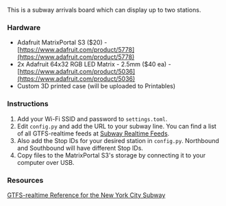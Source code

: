 This is a subway arrivals board which can display up to two stations.

### Hardware
- Adafruit MatrixPortal S3 ($20) - [https://www.adafruit.com/product/5778](https://www.adafruit.com/product/5778)
- 2x Adafruit 64x32 RGB LED Matrix - 2.5mm ($40 ea) - [https://www.adafruit.com/product/5036](https://www.adafruit.com/product/5036)
- Custom 3D printed case (will be uploaded to Printables)

### Instructions
1. Add your Wi-Fi SSID and password to `settings.toml`.
2. Edit `config.py` and add the URL to your subway line. You can find a list of all GTFS-realtime feeds at [Subway Realtime Feeds](https://api.mta.info/#/subwayRealTimeFeeds).
3. Also add the Stop IDs for your desired station in `config.py`. Northbound and Southbound will have different Stop IDs.
4. Copy files to the MatrixPortal S3's storage by connecting it to your computer over USB.

### Resources
[GTFS-realtime Reference for the New York City Subway](https://www.mta.info/document/134521)
